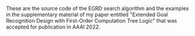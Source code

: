 These are the source code of the EGRD search algorithm and the examples in the supplementary material of my paper entitled "Extended Goal Recognition Design with First-Order Computation Tree Logic" that was accepted for publication in AAAI 2022.
